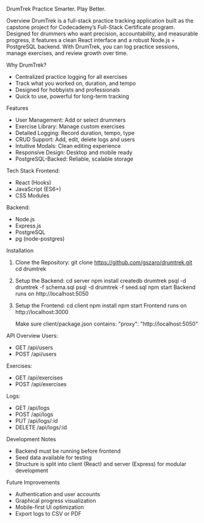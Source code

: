 DrumTrek
Practice Smarter. Play Better.

Overview
DrumTrek is a full-stack practice tracking application built as the capstone project for Codecademy’s Full-Stack Certificate program.
Designed for drummers who want precision, accountability, and measurable progress, it features a clean React interface and a robust Node.js + PostgreSQL backend.
With DrumTrek, you can log practice sessions, manage exercises, and review growth over time.

Why DrumTrek?

- Centralized practice logging for all exercises
- Track what you worked on, duration, and tempo
- Designed for hobbyists and professionals
- Quick to use, powerful for long-term tracking

Features

- User Management: Add or select drummers
- Exercise Library: Manage custom exercises
- Detailed Logging: Record duration, tempo, type
- CRUD Support: Add, edit, delete logs and users
- Intuitive Modals: Clean editing experience
- Responsive Design: Desktop and mobile ready
- PostgreSQL-Backed: Reliable, scalable storage

Tech Stack
Frontend:

- React (Hooks)
- JavaScript (ES6+)
- CSS Modules

Backend:

- Node.js
- Express.js
- PostgreSQL
- pg (node-postgres)

Installation

1. Clone the Repository:
   git clone https://github.com/gszaro/drumtrek.git
   cd drumtrek

2. Setup the Backend:
   cd server
   npm install
   createdb drumtrek
   psql -d drumtrek -f schema.sql
   psql -d drumtrek -f seed.sql
   npm start
   Backend runs on http://localhost:5050

3. Setup the Frontend:
   cd client
   npm install
   npm start
   Frontend runs on http://localhost:3000

   Make sure client/package.json contains:
   "proxy": "http://localhost:5050"

API Overview
Users:

- GET /api/users
- POST /api/users

Exercises:

- GET /api/exercises
- POST /api/exercises

Logs:

- GET /api/logs
- POST /api/logs
- PUT /api/logs/:id
- DELETE /api/logs/:id

Development Notes

- Backend must be running before frontend
- Seed data available for testing
- Structure is split into client (React) and server (Express) for modular development

Future Improvements

- Authentication and user accounts
- Graphical progress visualization
- Mobile-first UI optimization
- Export logs to CSV or PDF
